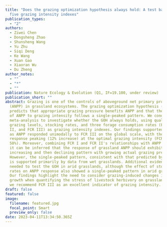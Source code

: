 ```yaml
---
title: "Does the grazing optimization hypothesis always hold: A test based on
  five grazing intensity indexes"
publication_types:
  - "2"
authors:
  - Ziwei Chen
  - Dongsheng Zhao
  - Shunsheng Wang
  - Yu Zhu
  - Siqi Deng
  - Ke Wang
  - Xuan Gao
  - Xiaoran Wu
  - Du Zheng
author_notes:
  - ""
  - "*"
  - ""
publication: Nature Ecology & Evolution (Q1, IF=19.100, under review)
publication_short: ""
abstract: Grazing is one of the controls of aboveground net primary productivity
  (ANPP) in grassland ecosystems. The grazing optimization hypothesis (GOH)
  predicts that appropriate grazing pressure benefits ANPP and that the response
  of ANPP to grazing intensity follows a single-peaked pattern. We conducted a
  meta-analysis to investigate whether the GOH always holds, using qualitative
  grazing levels, stocking rates, and three forage consumption rates (FCR I, FCR
  II, and FCR III) as grazing intensity indexes. Our findings supported the GOH,
  as ANPP responded unimodally to FCR III on the global scale, with the ANPP
  response peaking (12% increase) at the optimal grazing intensity (FCR III =
  58%). Moreover, combining FCR I and FCR II's relationships with ANPP changes,
  it can be inferred that the response of grassland ANPP should exhibit an
  increasing and then declining pattern with growing actual grazing pressure.
  However, the single-peaked pattern, consistent with that predicted by the GOH,
  is supported primarily by data from wet grasslands. Additional evidence is
  needed to test the GOH in arid grasslands, although the effect of stocking
  rates on ANPP response also showed a single-peaked pattern in arid grasslands.
  Our findings highlight the need to consider grazing-induced changes in plant
  growth when quantifying the stress of livestock herbivory on grasslands, and
  we recommend FCR III as an excellent indicator of grazing intensity.
draft: false
featured: false
image:
  filename: featured.jpg
  focal_point: Smart
  preview_only: false
date: 2023-04-11T13:34:50.365Z
---
```

